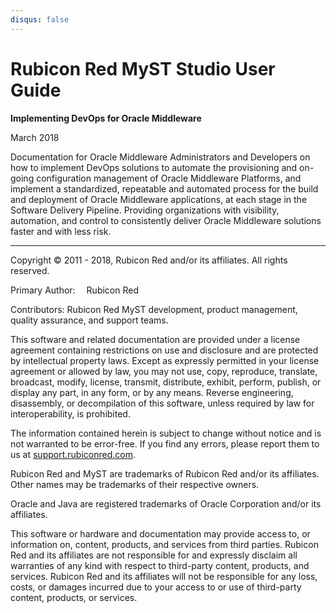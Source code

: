 ```yaml
---
disqus: false
---
```


# Rubicon Red MyST Studio User Guide

**Implementing DevOps for Oracle Middleware**

March 2018

Documentation for Oracle Middleware Administrators and Developers on how to implement DevOps solutions to automate the provisioning and on-going configuration management of Oracle Middleware Platforms, and implement a standardized, repeatable and automated process for the build and deployment of Oracle Middleware applications, at each stage in the Software Delivery Pipeline. Providing organizations with visibility, automation, and control to consistently deliver Oracle Middleware solutions faster and with less risk.

---

Copyright © 2011 - 2018, Rubicon Red and/or its affiliates. All rights reserved.

Primary Author:  Rubicon Red

Contributors:    Rubicon Red MyST development, product management, quality assurance, and support teams.

This software and related documentation are provided under a license agreement containing restrictions on use and disclosure and are protected by intellectual property laws. Except as expressly permitted in your license agreement or allowed by law, you may not use, copy, reproduce, translate, broadcast, modify, license, transmit, distribute, exhibit, perform, publish, or display any part, in any form, or by any means. Reverse engineering, disassembly, or decompilation of this software, unless required by law for interoperability, is prohibited.

The information contained herein is subject to change without notice and is not warranted to be error-free. If you find any errors, please report them to us at [support.rubiconred.com](http://support.rubiconred.com).

Rubicon Red and MyST are trademarks of Rubicon Red and/or its affiliates. Other names may be trademarks of their respective owners.

Oracle and Java are registered trademarks of Oracle Corporation and/or its affiliates.

This software or hardware and documentation may provide access to, or information on, content, products, and services from third parties. Rubicon Red and its affiliates are not responsible for and expressly disclaim all warranties of any kind with respect to third-party content, products, and services. Rubicon Red and its affiliates will not be responsible for any loss, costs, or damages incurred due to your access to or use of third-party content, products, or services.

